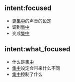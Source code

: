 ## intent:focused
- 更[集中](focused)的声音的设定
- 调到[集中](focused)
- 变成[集中](focused)


## intent:what_focused
- 什么是[集中](focused)
- [集中](focused)设定会带来什么不同
- [集中](focused)控制了什么
